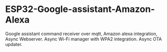 # ESP32-Google-assistant-Amazon-Alexa
Google assistant command receiver over mqtt, Amazon alexa integration, Async Webserver. Async Wi-Fi manager with WPA2 integration. Async OTA updater.
